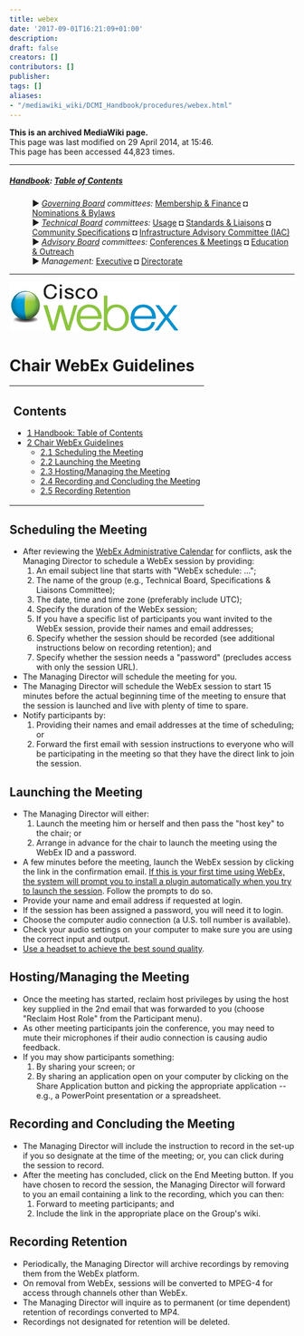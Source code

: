 ```yaml
---
title: webex
date: '2017-09-01T16:21:09+01:00'
description: 
draft: false
creators: []
contributors: []
publisher: 
tags: []
aliases:
- "/mediawiki_wiki/DCMI_Handbook/procedures/webex.html"
---
```


 **This is an archived MediaWiki page.**  
This page was last modified on 29 April 2014, at 15:46.  
This page has been accessed 44,823 times.

* * *

##### [Handbook](/mediawiki_wiki/DCMI_Handbook "DCMI Handbook"): [Table of Contents](/mediawiki_wiki/DCMI_Handbook/) 
<dl>
<dd> ► <i><a href="/mediawiki_wiki/DCMI_Governing_Board.md" title="DCMI Governing Board">Governing Board</a> committees:</i> <a href="/mediawiki_wiki/DCMI_Governing_Board/finance.md" title="DCMI Governing Board/finance">Membership &amp; Finance</a> ◘ <a href="/mediawiki_wiki/DCMI_Governing_Board/nominations.md" title="DCMI Governing Board/nominations">Nominations &amp; Bylaws</a> 
</dd>
<dd> ► <i><a href="/mediawiki_wiki/DCMI_Technical_Board.md" title="DCMI Technical Board">Technical Board</a> committees:</i> <a href="/mediawiki_wiki/DCMI_Technical_Board/usage.md" title="DCMI Technical Board/usage">Usage</a> ◘ <a href="/mediawiki_wiki/DCMI_Technical_Board/standards.md" title="DCMI Technical Board/standards">Standards &amp; Liaisons</a> ◘ <a href="/mediawiki_wiki/DCMI_Technical_Board/specifications.md" title="DCMI Technical Board/specifications">Community Specifications</a> ◘ <a href="/mediawiki_wiki/DCMI_Technical_Board/infrastructure.md" title="DCMI Technical Board/infrastructure">Infrastructure Advisory Committee (IAC)</a>
</dd>
<dd> ► <i><a href="/mediawiki_wiki/DCMI_Advisory_Board.md" title="DCMI Advisory Board">Advisory Board</a> committees:</i> <a href="/mediawiki_wiki/DCMI_Advisory_Board/meetings.md" title="DCMI Advisory Board/meetings">Conferences &amp; Meetings</a> ◘ <a href="/mediawiki_wiki/DCMI_Advisory_Board/documentation.md" title="DCMI Advisory Board/documentation">Education &amp; Outreach</a>
</dd>
<dd> ► <i>Management:</i> <a href="/mediawiki_wiki/Exec_Committee.md" title="Exec Committee">Executive</a> ◘ <a href="/mediawiki_wiki/Exec_Committee/directorate.md" title="Exec Committee/directorate">Directorate</a>
</dd>
</dl>

* * *

[<img alt="WebEx logo" src="/mediawiki_wiki/images/Webex.jpg" width="300" height="87">](/mediawiki_wiki/images/Webex.jpg)

# Chair WebEx Guidelines 
<table id="toc" class="toc">
  <tr>
    <td>
      <div id="toctitle">
        <h2>Contents</h2>
      </div>
      <ul>
        <li class="toclevel-1"><a href="#Handbook:_Table_of_Contents"><span class="tocnumber">1</span> <span class="toctext">Handbook: Table of Contents</span></a></li>
        <li class="toclevel-1 tocsection-1">
          <a href="#Chair_WebEx_Guidelines"><span class="tocnumber">2</span> <span class="toctext">Chair WebEx Guidelines</span></a>
          <ul>
            <li class="toclevel-2 tocsection-2"><a href="#Scheduling_the_Meeting"><span class="tocnumber">2.1</span> <span class="toctext">Scheduling the Meeting</span></a></li>
            <li class="toclevel-2 tocsection-3"><a href="#Launching_the_Meeting"><span class="tocnumber">2.2</span> <span class="toctext">Launching the Meeting</span></a></li>
            <li class="toclevel-2 tocsection-4"><a href="#Hosting.2FManaging_the_Meeting"><span class="tocnumber">2.3</span> <span class="toctext">Hosting/Managing the Meeting</span></a></li>
            <li class="toclevel-2 tocsection-5"><a href="#Recording_and_Concluding_the_Meeting"><span class="tocnumber">2.4</span> <span class="toctext">Recording and Concluding the Meeting</span></a></li>
            <li class="toclevel-2 tocsection-6"><a href="#Recording_Retention"><span class="tocnumber">2.5</span> <span class="toctext">Recording Retention</span></a></li>
          </ul>
        </li>
      </ul>
    </td>
  </tr>
</table>


## Scheduling the Meeting 

- After reviewing the [WebEx Administrative Calendar](https://www.google.com/calendar/embed?title=DCMI%20WebEx%20Calendar&height=600&wkst=2&bgcolor=%23ff6600&src=99h1apmg3h74clla4ufl6a009g%40group.calendar.google.com&color=%23853104&ctz=America%2FNew_York) for conflicts, ask the Managing Director to schedule a WebEx session by providing:
  1. An email subject line that starts with "WebEx schedule: ...";
  2. The name of the group (e.g., Technical Board, Specifications & Liaisons Committee);
  3. The date, time and time zone (preferably include UTC);
  4. Specify the duration of the WebEx session;
  5. If you have a specific list of participants you want invited to the WebEx session, provide their names and email addresses;
  6. Specify whether the session should be recorded (see additional instructions below on recording retention); and
  7. Specify whether the session needs a "password" (precludes access with only the session URL).
- The Managing Director will schedule the meeting for you.
- The Managing Director will schedule the WebEx session to start 15 minutes before the actual beginning time of the meeting to ensure that the session is launched and live with plenty of time to spare.
- Notify participants by:
  1. Providing their names and email addresses at the time of scheduling; or
  2. Forward the first email with session instructions to everyone who will be participating in the meeting so that they have the direct link to join the session.

## Launching the Meeting 

- The Managing Director will either:
  1. Launch the meeting him or herself and then pass the "host key" to the chair; or
  2. Arrange in advance for the chair to launch the meeting using the WebEx ID and a password.
- A few minutes before the meeting, launch the WebEx session by clicking the link in the confirmation email. <u>If this is your first time using WebEx, the system will prompt you to install a plugin automatically when you try to launch the session</u>. Follow the prompts to do so.
- Provide your name and email address if requested at login.
- If the session has been assigned a password, you will need it to login.
- Choose the computer audio connection (a U.S. toll number is available). 
- Check your audio settings on your computer to make sure you are using the correct input and output.
- <u>Use a headset to achieve the best sound quality</u>.

## Hosting/Managing the Meeting 

- Once the meeting has started, reclaim host privileges by using the host key supplied in the 2nd email that was forwarded to you (choose "Reclaim Host Role" from the Participant menu).
- As other meeting participants join the conference, you may need to mute their microphones if their audio connection is causing audio feedback.
- If you may show participants something:
  1. By sharing your screen; or
  2. By sharing an application open on your computer by clicking on the Share Application button and picking the appropriate application --e.g., a PowerPoint presentation or a spreadsheet.

## Recording and Concluding the Meeting 

- The Managing Director will include the instruction to record in the set-up if you so designate at the time of the meeting; or, you can click during the session to record.
- After the meeting has concluded, click on the End Meeting button. If you have chosen to record the session, the Managing Director will forward to you an email containing a link to the recording, which you can then:
  1. Forward to meeting participants; and
  2. Include the link in the appropriate place on the Group's wiki.

## Recording Retention 

- Periodically, the Managing Director will archive recordings by removing them from the WebEx platform.
- On removal from WebEx, sessions will be converted to MPEG-4 for access through channels other than WebEx. 
- The Managing Director will inquire as to permanent (or time dependent) retention of recordings converted to MP4. 
- Recordings not designated for retention will be deleted.

